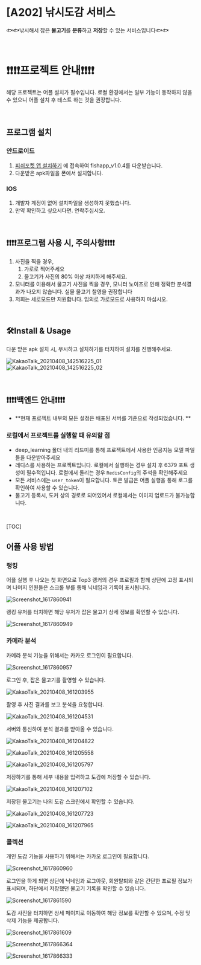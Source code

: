 # [A202] 낚시도감 서비스

🐟🐟낚시해서 잡은 **물고기**를 **분류**하고 **저장**할 수 있는 서비스입니다🐟🐟

<br>

# ❗❗❗❗프로젝트 안내❗❗❗❗

해당 프로젝트는 어플 설치가 필수입니다. 로컬 환경에서는 일부 기능이 동작하지 않을 수 있으니 어플 설치 후 테스트 하는 것을 권장합니다.

<br>

## 프로그램 설치

### 안드로이드 

1. [피쉬포켓 앱 설치하기](https://drive.google.com/file/d/19zxCEvGPvqWgXtQ87xpkJ7eMqtfTkTM1/view?usp=sharing) 에 접속하여 fishapp_v1.0.4를 다운받습니다.
2. 다운받은 apk파일을 폰에서 설치합니다. 

### IOS

1. 개발자 계정이 없어 설치파일을 생성하지 못했습니다.  
2. 만약 확인하고 싶으시다면. 연락주십시오.

<br>

## ❗❗❗❗프로그램 사용 시, 주의사항❗❗❗❗

1. 사진을 찍을 경우,
   1.  가로로 찍어주세요
   2.  물고기가 사진의 80% 이상 차지하게 해주세요.
2. 모니터를 이용해서 물고기 사진을 찍을 경우, 모니터 노이즈로 인해 정확한 분석결과가 나오지 않습니다. 실물 물고기 찰영을 권장합니다
3. 저희는 세로모드만 지원합니다. 임의로 가로모드로 사용하지 마십시오. 

<br>

## 🛠️Install & Usage

다운 받은 apk 설치 시, 무시하고 설치하기를 터치하여 설치를 진행해주세요.

![KakaoTalk_20210408_142516225_01](img/KakaoTalk_20210408_142516225_01.jpg)
![KakaoTalk_20210408_142516225_02](img/KakaoTalk_20210408_142516225_02.jpg)

<br>

## ❗❗❗❗백엔드 안내❗❗❗❗

- **현재 프로젝트 내부의 모든 설정은 배포된 서버를 기준으로 작성되었습니다. **

### 로컬에서 프로젝트를 실행할 때 유의할 점

- deep_learning 폴더 내의 리드미를 통해 프로젝트에서 사용한 인공지능 모델 파일들을 다운받아주세요
- 레디스를 사용하는 프로젝트입니다. 로컬에서 실행하는 경우 설치 후 6379 포트 생성이 필수적입니다. 로컬에서 돌리는 경우 `RedisConfig`의 주석을 확인해주세요
- 모든 서비스에는 `user_token`이 필요합니다. 토큰 발급은 어플 실행을 통해 로그를 확인하여 사용할 수 있습니다. 
- 물고기 등록시,  도커 상의 경로로 되어있어서 로컬에서는 이미지 업로드가 불가능합니다.

<br>

[TOC]

## 어플 사용 방법

### 랭킹

어플 실행 후 나오는 첫 화면으로 Top3 랭커의 경우 프로필과 함께 상단에 고정 표시되며 나머지 인원들은 스크롤 뷰를 통해 닉네임과 기록이 표시됩니다.

![Screenshot_1617860941](img/Screenshot_1617860941.png)



랭킹 유저를 터치하면 해당 유저가 잡은 물고기 상세 정보를 확인할 수 있습니다.

![Screenshot_1617860949](img/Screenshot_1617860949.png)



### 카메라 분석

카메라 분석 기능을 위해서는 카카오 로그인이 필요합니다.

![Screenshot_1617860957](img/Screenshot_1617860957.png)



로그인 후, 잡은 물고기를 촬영할 수 있습니다.

![KakaoTalk_20210408_161203955](img/KakaoTalk_20210408_161203955.jpg)



촬영 후 사진 결과를 보고 분석을 요청합니다.

![KakaoTalk_20210408_161204531](img/KakaoTalk_20210408_161204531.jpg)



서버와 통신하여 분석 결과를 받아올 수 있습니다.

![KakaoTalk_20210408_161204822](img/KakaoTalk_20210408_161204822.jpg)



![KakaoTalk_20210408_161205558](img/KakaoTalk_20210408_161205558.jpg)

![KakaoTalk_20210408_161205797](img/KakaoTalk_20210408_161205797.jpg)



저장하기를 통해 세부 내용을 입력하고 도감에 저장할 수 있습니다.

![KakaoTalk_20210408_161207102](img/KakaoTalk_20210408_161207102.jpg)



저장된 물고기는 나의 도감 스크린에서 확인할 수 있습니다.

![KakaoTalk_20210408_161207723](img/KakaoTalk_20210408_161207723.jpg)

![KakaoTalk_20210408_161207965](img/KakaoTalk_20210408_161207965.jpg)



### 콜렉션

개인 도감 기능을 사용하기 위해서는 카카오 로그인이 필요합니다.

![Screenshot_1617860960](img/Screenshot_1617860960.png)



로그인을 하게 되면 상단에 닉네임과 로그아웃, 회원탈퇴와 같은 간단한 프로필 정보가 표시되며, 하단에서 저장했던 물고기 기록을 확인할 수 있습니다.

![Screenshot_1617861590](img/Screenshot_1617861590.png)



도감 사진을 터치하면 상세 페이지로 이동하여 해당 정보를 확인할 수 있으며, 수정 및 삭제 기능을 제공합니다.

![Screenshot_1617861609](img/Screenshot_1617861609.png)

![Screenshot_1617866364](img/Screenshot_1617866364.png)

![Screenshot_1617866333](img/Screenshot_1617866333-1617867135550.png)

